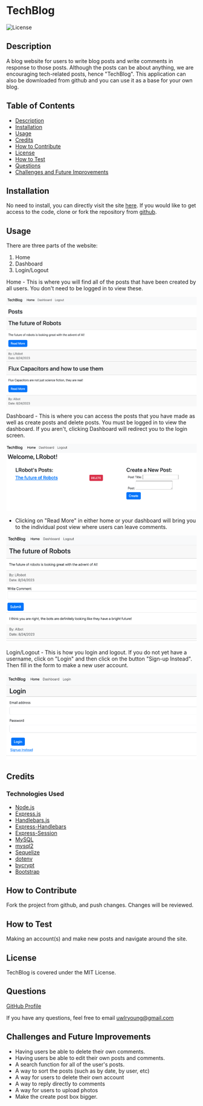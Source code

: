 # TechBlog
![License](https://img.shields.io/badge/License-MIT_License-blue.svg)
  
  ## Description
  A blog website for users to write blog posts and write comments in response to those posts. Although the posts can be about anything, we are encouraging tech-related posts, hence "TechBlog". This application can also be downloaded from github and you can use it as a base for your own blog.
  
  ## Table of Contents 
  - [Description](#description)
  - [Installation](#installation)
  - [Usage](#usage)
  - [Credits](#credits)
  - [How to Contribute](#how-to-contribute)
  - [License](#license)
  - [How to Test](#how-to-test)
  - [Questions](#questions)
  - [Challenges and Future Improvements](#challenges-and-future-improvements)

  ## Installation
  No need to install, you can directly visit the site [here](https://cms-tech-blog-1-7f60cfc438f7.herokuapp.com/). If you would like to get access to the code, clone or fork the repository from [github](https://github.com/uwlryoung/blog-site). 

  ## Usage
  There are three parts of the website: 
  1) Home
  2) Dashboard
  3) Login/Logout
  
  Home - This is where you will find all of the posts that have been created by all users. You don't need to be logged in to view these. 

  ![homepage](/assets/homepage.png)
  
  Dashboard - This is where you can access the posts that you have made as well as create posts and delete posts. You must be logged in to view the dashboard. If you aren't, clicking Dashboard will redirect you to the login screen. 

  ![dashboard](/assets/dashboard.png)

  - Clicking on "Read More" in either home or your dashboard will bring you to the individual post view where users can leave comments. 

  ![comment](/assets/Individual-post.png)
  
  Login/Logout - This is how you login and logout. If you do not yet have a username, click on "Login" and then click on the button "Sign-up Instead". Then fill in the form to make a new user account. 

  ![login/logout](/assets/login.png)

  ## Credits
  ### Technologies Used
  - [Node.js](https://nodejs.org/en)
  - [Express.js](https://expressjs.com/)
  - [Handlebars.js](https://handlebarsjs.com/)
  - [Express-Handlebars](https://www.npmjs.com/package/express-handlebars)
  - [Express-Session](https://www.npmjs.com/package/express-session)
  - [MySQL](https://www.mysql.com/)
  - [mysql2](https://www.npmjs.com/package/mysql2)
  - [Sequelize](https://sequelize.org/)
  - [dotenv](https://www.npmjs.com/package/dotenv)
  - [bycrypt](https://www.npmjs.com/package/bcrypt)
  - [Bootstrap](https://getbootstrap.com/)

  ## How to Contribute
  Fork the project from github, and push changes. Changes will be reviewed. 

   ## How to Test
  Making an account(s) and make new posts and navigate around the site. 

  ## License 
  TechBlog is covered under the MIT License.

  ## Questions
  [GitHub Profile](https://github.com/uwlryoung)

  If you have any questions, feel free to email uwlryoung@gmail.com

  ## Challenges and Future Improvements 
  - Having users be able to delete their own comments. 
  - Having users be able to edit their own posts and comments. 
  - A search function for all of the user's posts. 
  - A way to sort the posts (such as by date, by user, etc)
  - A way for users to delete their own account
  - A way to reply directly to comments
  - A way for users to upload photos
  - Make the create post box bigger. 
  